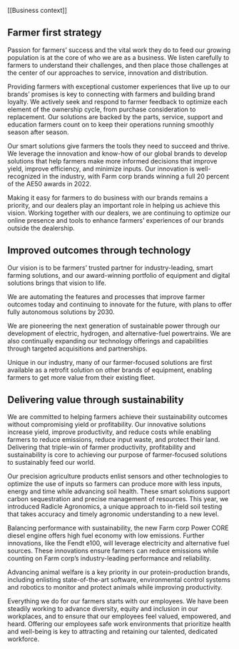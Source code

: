 [[Business context]]
## Farmer first strategy

Passion for farmers’ success and the vital work they do to feed our growing population is at the core of who we are as a business. We listen carefully to farmers to understand their challenges, and then place those challenges at the center of our approaches to service, innovation and distribution.

Providing farmers with exceptional customer experiences that live up to our brands’ promises is key to connecting with farmers and building brand loyalty. We actively seek and respond to farmer feedback to optimize each element of the ownership cycle, from purchase consideration to replacement. Our solutions are backed by the parts, service, support and education farmers count on to keep their operations running smoothly season after season.

Our smart solutions give farmers the tools they need to succeed and thrive. We leverage the innovation and know-how of our global brands to develop solutions that help farmers make more informed decisions that improve yield, improve efficiency, and minimize inputs. Our innovation is well-recognized in the industry, with Farm corp brands winning a full 20 percent of the AE50 awards in 2022.

Making it easy for farmers to do business with our brands remains a priority, and our dealers play an important role in helping us achieve this vision. Working together with our dealers, we are continuing to optimize our online presence and tools to enhance farmers’ experiences of our brands outside the dealership.

## Improved outcomes through technology

Our vision is to be farmers’ trusted partner for industry-leading, smart farming solutions, and our award-winning portfolio of equipment and digital solutions brings that vision to life.

We are automating the features and processes that improve farmer outcomes today and continuing to innovate for the future, with plans to offer fully autonomous solutions by 2030.

We are pioneering the next generation of sustainable power through our development of electric, hydrogen, and alternative-fuel powertrains. We are also continually expanding our technology offerings and capabilities through targeted acquisitions and partnerships.

Unique in our industry, many of our farmer-focused solutions are first available as a retrofit solution on other brands of equipment, enabling farmers to get more value from their existing fleet.

## Delivering value through sustainability

We are committed to helping farmers achieve their sustainability outcomes without compromising yield or profitability. Our innovative solutions increase yield, improve productivity, and reduce costs while enabling farmers to reduce emissions, reduce input waste, and protect their land. Delivering that triple-win of farmer productivity, profitability and sustainability is core to achieving our purpose of farmer-focused solutions to sustainably feed our world.

Our precision agriculture products enlist sensors and other technologies to optimize the use of inputs so farmers can produce more with less inputs, energy and time while advancing soil health. These smart solutions support carbon sequestration and precise management of resources. This year, we introduced Radicle Agronomics, a unique approach to in-field soil testing that takes accuracy and timely agronomic understanding to a new level.

Balancing performance with sustainability, the new Farm corp Power CORE diesel engine offers high fuel economy with low emissions. Further innovations, like the Fendt e100, will leverage electricity and alternative fuel sources. These innovations ensure farmers can reduce emissions while counting on Farm corp’s industry-leading performance and reliability.

Advancing animal welfare is a key priority in our protein-production brands, including enlisting state-of-the-art software, environmental control systems and robotics to monitor and protect animals while improving productivity.

Everything we do for our farmers starts with our employees. We have been steadily working to advance diversity, equity and inclusion in our workplaces, and to ensure that our employees feel valued, empowered, and heard. Offering our employees safe work environments that prioritize health and well-being is key to attracting and retaining our talented, dedicated workforce.